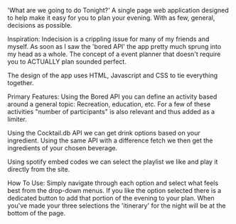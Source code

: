 'What are we going to do Tonight?' 
A single page web application designed to help make it easy for you to plan your evening. With as few, general, decisions as possible.

Inspiration: Indecision is a crippling issue for many of my friends and myself. As soon as I saw the 
'bored API' the app pretty much sprung into my head as a whole. The concept of a event planner that
doesn't require you to ACTUALLY plan sounded perfect.

The design of the app uses HTML, Javascript and CSS to tie everything together.

Primary Features:
Using the Bored API you can define an activity based around a general topic: Recreation, education, etc.
For a few of these activities "number of participants" is also relevant and thus added as a limiter.

Using the Cocktail.db API we can get drink options based on your ingredient.
Using the same API with a difference fetch we then get the ingredients of your chosen beverage.

Using spotify embed codes we can select the playlist we like and play it directly from the site. 

How To Use:
Simply navigate through each option and select what feels best from the drop-down menus. If you like
the option selected there is a dedicated button to add that portion of the evening to your plan. When you've made your three selections the 'itinerary' for the night will be at the bottom of the page. 
